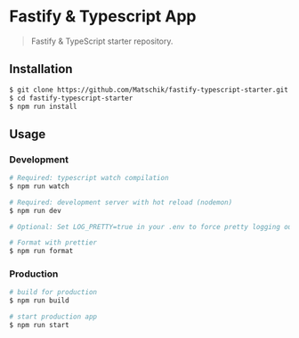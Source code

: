 # Fastify & Typescript App

> Fastify & TypeScript starter repository.

## Installation

```bash
$ git clone https://github.com/Matschik/fastify-typescript-starter.git
$ cd fastify-typescript-starter
$ npm run install
```

## Usage

### Development
```bash
# Required: typescript watch compilation
$ npm run watch

# Required: development server with hot reload (nodemon)
$ npm run dev

# Optional: Set LOG_PRETTY=true in your .env to force pretty logging output.

# Format with prettier
$ npm run format
```

### Production

```bash
# build for production
$ npm run build

# start production app
$ npm run start
```
